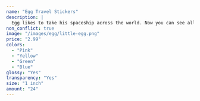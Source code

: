 ```yaml
---
name: "Egg Travel Stickers"
description: |
  Egg likes to take his spaceship across the world. Now you can see all the places he's gone to and feel bad that you've never been there. Decorate your notebooks, calendars, and gifts with Egg.
non_conflict: true
image: "/images/egg/little-egg.png"
price: "2.99"
colors:
  - "Pink"
  - "Yellow"
  - "Green"
  - "Blue"
glossy: "Yes"
transparency: "Yes"
size: "1 inch"
amount: "24"
---
```

